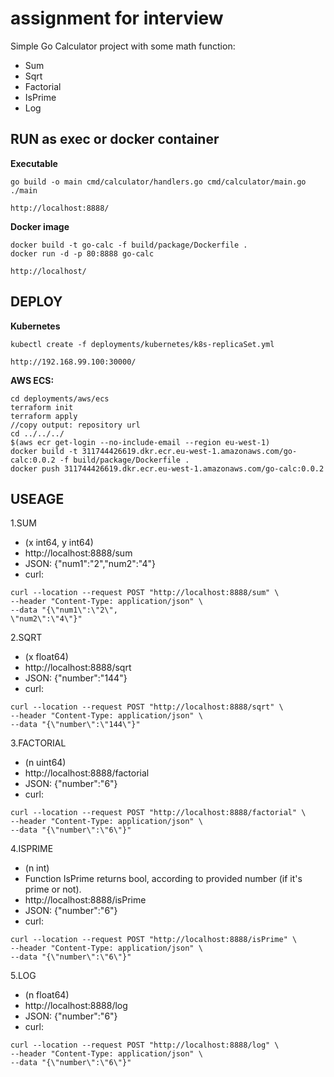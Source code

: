 # assignment for interview

Simple Go Calculator project with some math function:
- Sum
- Sqrt
- Factorial
- IsPrime
- Log

## RUN as exec or docker container

**Executable**
```
go build -o main cmd/calculator/handlers.go cmd/calculator/main.go
./main

http://localhost:8888/
```

**Docker image**
```
docker build -t go-calc -f build/package/Dockerfile .
docker run -d -p 80:8888 go-calc

http://localhost/
```

## DEPLOY

**Kubernetes**
```
kubectl create -f deployments/kubernetes/k8s-replicaSet.yml

http://192.168.99.100:30000/
```

**AWS ECS:**
```
cd deployments/aws/ecs
terraform init
terraform apply
//copy output: repository url
cd ../../../
$(aws ecr get-login --no-include-email --region eu-west-1)
docker build -t 311744426619.dkr.ecr.eu-west-1.amazonaws.com/go-calc:0.0.2 -f build/package/Dockerfile .
docker push 311744426619.dkr.ecr.eu-west-1.amazonaws.com/go-calc:0.0.2
```

## USEAGE

1.SUM 
- (x int64, y int64)
- http://localhost:8888/sum
- JSON: {"num1":"2","num2":"4"}
- curl: 
```
curl --location --request POST "http://localhost:8888/sum" \
--header "Content-Type: application/json" \
--data "{\"num1\":\"2\",
\"num2\":\"4\"}"
```
2.SQRT 
- (x float64)
- http://localhost:8888/sqrt
- JSON: {"number":"144"}
- curl: 
```
curl --location --request POST "http://localhost:8888/sqrt" \
--header "Content-Type: application/json" \
--data "{\"number\":\"144\"}"
```
3.FACTORIAL 
- (n uint64)
- http://localhost:8888/factorial
- JSON: {"number":"6"}
- curl: 
```
curl --location --request POST "http://localhost:8888/factorial" \
--header "Content-Type: application/json" \
--data "{\"number\":\"6\"}"
```
4.ISPRIME 
- (n int)
- Function IsPrime returns bool, according to provided number (if it's prime or not).
- http://localhost:8888/isPrime
- JSON: {"number":"6"}
- curl: 
```
curl --location --request POST "http://localhost:8888/isPrime" \
--header "Content-Type: application/json" \
--data "{\"number\":\"6\"}"
```
5.LOG 
- (n float64)
- http://localhost:8888/log
- JSON: {"number":"6"}
- curl: 
```
curl --location --request POST "http://localhost:8888/log" \
--header "Content-Type: application/json" \
--data "{\"number\":\"6\"}"
```
